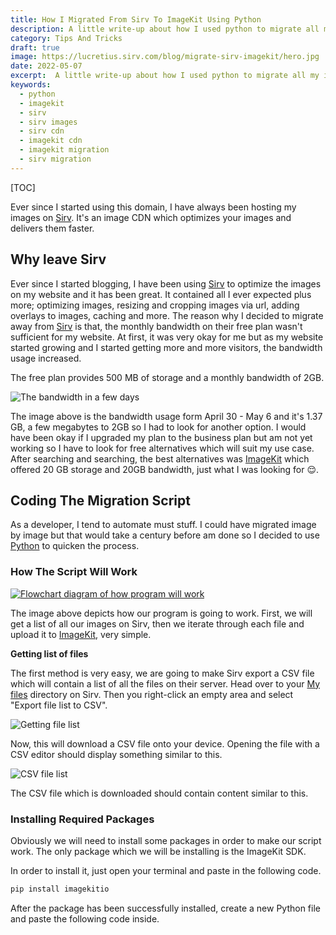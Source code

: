 ```yaml
---
title: How I Migrated From Sirv To ImageKit Using Python
description: A little write-up about how I used python to migrate all my images from sirv to imagekit
category: Tips And Tricks
draft: true
image: https://lucretius.sirv.com/blog/migrate-sirv-imagekit/hero.jpg
date: 2022-05-07
excerpt:  A little write-up about how I used python to migrate all my images from sirv to imagekit
keywords: 
  - python
  - imagekit
  - sirv
  - sirv images
  - sirv cdn
  - imagekit cdn
  - imagekit migration
  - sirv migration
---
```


[TOC]

<p class="intro">
    Ever since I started using this domain, I have always been hosting my images on <a href="https://sirv.com" target="_blank">Sirv</a>. It's an image CDN which optimizes your images and delivers them faster.
</p>

## Why leave Sirv

Ever since I started blogging, I have been using [Sirv](https://sirv.com) to optimize the images on my website and it has been great. It contained all I ever expected plus more; optimizing images, resizing and cropping images via url, adding overlays to images, caching and more. The reason why I  decided to migrate away from [Sirv](https://sirv.com) is that, the monthly bandwidth on their free plan wasn't sufficient for my website. At first, it was very okay for me but as my website started growing and I started getting more and more visitors, the bandwidth usage increased.

The free plan provides 500 MB of storage and a monthly bandwidth of 2GB.

![The bandwidth in a few days](https://lucretius.sirv.com/blog/migrate-sirv-imagekit/monthly-bandwith.png)

The image above is the bandwidth usage form April 30 - May 6 and it's 1.37 GB, a few megabytes to 2GB so I had to look for another option. I would have been okay if I upgraded my plan to the business plan but am not yet working so I have to look for free alternatives which will suit my use case. After searching and searching, the best alternatives was [ImageKit](https://imagekit.io/) which offered 20 GB storage and 20GB bandwidth, just what I was looking for :relieved:. 

## Coding The Migration Script

As a developer, I tend to automate must stuff. I could have migrated image by image but that would take a century before am done so I decided to use [Python](https://www.python.org/) to quicken the process.

### How The Script Will Work

[![Flowchart diagram of how program will work](https://mermaid.ink/img/pako:eNo1zc0KgkAUhuFbOZy13oCLICtCWlYrx8XBOTpD8yPjGSLEe08id9_i4XsX7KNmrHBw8d0bSgKPWoVje2UBZ2eBOMBgHc-dCmV5UKFuG-FEwiAmxTwaYOrNz-zk1D4nF0mDRGg8jXyz0mGBnpMnq7faogKAQjHsWWG1TU3ppVCFdXN50tv_RVuJCauB3MwFUpZ4_4QeK0mZd3S2NCbyf7V-ARLYR-k)](https://mermaid.live/edit#pako:eNo1zc0KgkAUhuFbOZy13oCLICtCWlYrx8XBOTpD8yPjGSLEe08id9_i4XsX7KNmrHBw8d0bSgKPWoVje2UBZ2eBOMBgHc-dCmV5UKFuG-FEwiAmxTwaYOrNz-zk1D4nF0mDRGg8jXyz0mGBnpMnq7faogKAQjHsWWG1TU3ppVCFdXN50tv_RVuJCauB3MwFUpZ4_4QeK0mZd3S2NCbyf7V-ARLYR-k) 

The image above depicts how our program is going to work. First, we will get a list of all our images on Sirv, then we iterate through each file and upload it to [ImageKit](https://imagekit.io/), very simple.

__Getting list of files__

The first method is very easy, we are going to make Sirv export a CSV file which will contain a list of all the files on their server. Head over to your [My files](https://my.sirv.com/#/browse/) directory on Sirv. Then you right-click an empty area and select "Export file list to CSV".

![Getting file list](https://lucretius.sirv.com/blog/migrate-sirv-imagekit/getting-flie-list.gif)

Now, this will download a CSV file onto your device. Opening the file with a CSV editor should display something similar to this.

![CSV file list](https://lucretius.sirv.com/blog/migrate-sirv-imagekit/csv-list-example-data.png)

The CSV file which is downloaded should contain content similar to this. 

### Installing Required Packages

Obviously we will need to install some packages in order to make our script work. The only package which we will be installing is the ImageKit SDK.

In order to install it, just open your terminal and paste in the following code.

```cmd
pip install imagekitio
```

After the package has been successfully installed, create a new Python file and paste the following code inside.
